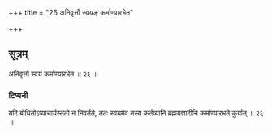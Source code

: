 +++
title = "26 अनिवृत्तौ स्वयङ् कर्माण्यारभेत"

+++
## सूत्रम्
अनिवृत्तौ स्वयं कर्माण्यारभेत ॥ २६ ॥  
### टिप्पनी
यदि बोधितोऽप्याचार्यस्ततो न निवर्तते, ततः स्वयमेव तस्य कर्तव्यानि ब्रह्मयज्ञादीनि कर्माण्यारभते कुर्यात् ॥ २६ ॥  
